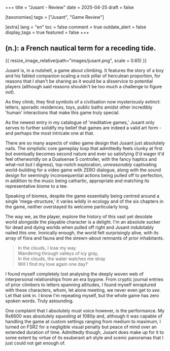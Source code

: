 +++
title = "Jusant - Review"
date = 2025-04-25
draft = false

[taxonomies]
tags = ["Jusant", "Game Review"]

[extra]
lang = "en"
toc = false
comment = true
outdate_alert = false
display_tags = true
featured = false
+++

## (n.): a French nautical term for a receding tide.

{{ resize_image_relative(path="images/jusant.png", scale = 0.65) }}

Jusant is, in a nutshell, a game about climbing. It features the story of a boy and his fabled companion scaling a rock pillar of herculean proportion, for reasons that I shan't be sharing as it would be a disservice to potential players (although said reasons shouldn't be too much a challenge to figure out).

As they climb, they find symbols of a civilisation now mysteriously extinct: letters, sporadic residences, toys, public baths amidst other incredibly 'human' interactions that make this game truly special.

As the newest entry in my catalogue of 'meditative games,' Jusant only serves to further solidify my belief that games are indeed a valid art form - and perhaps the most intricate one at that.

There are so many aspects of video game design that Jusant just absolutely nails. The simplistic core gameplay loop that admittedly feels clunky at first but eventually becomes second nature and ever so satisfying (I'd wager it'd feel otherworldly on a Dualsense 5 controller, with the fancy haptics and what-not but I digress), top-notch exploration, *unreasonably* captivating world-building for a video game with ZERO dialogue, along with the sound design for seemingly inconsequential actions being pulled off to perfection, in addition to the music being cathartic, appropriate and matching its representative biome to a tee.

Speaking of biomes, despite the game essentially being centred around a single 'mega-structure,' it varies wildly in ecology and of the six chapters in the game, neither overstayed its welcome particularly long.

The way we, as the player, explore the history of this vast yet desolate world alongside the playable character is a delight. I'm an absolute sucker for dead and dying worlds when pulled off right and Jusant indubitably nailed this one. Ironically enough, the world felt surprisingly alive, with its array of flora and fauna and the strewn-about remnants of prior inhabitants.

> In the clouds, I lose my way<br>
> Wandering through valleys of icy gray,<br>
> In the clouds, the water watches me stray<br>
> Will I find my love again one day?<br>

I found myself completely lost analysing the deeply woven web of interpersonal relationships from an era bygone. From cryptic journal entries of prior climbers to letters spanning altitudes, I found myself enraptured with these characters, whom, let alone meeting, we never even get to *see.* Let that sink in. I know I'm repeating myself, but the whole game has zero spoken words. Truly astounding.

One complaint that I absolutely must voice however, is the performance. My Rx6600 was absolutely _squealing_ at 1080p and, although it was capable of handling the game at custom settings ranging from medium to maximum, I turned on FSR2 for a negligible visual penalty but peace of mind over an extended duration of time. Admittedly though, Jusant does make up for it to some extent by virtue of its exuberant art style and scenic panoramas that I just could not get enough of.